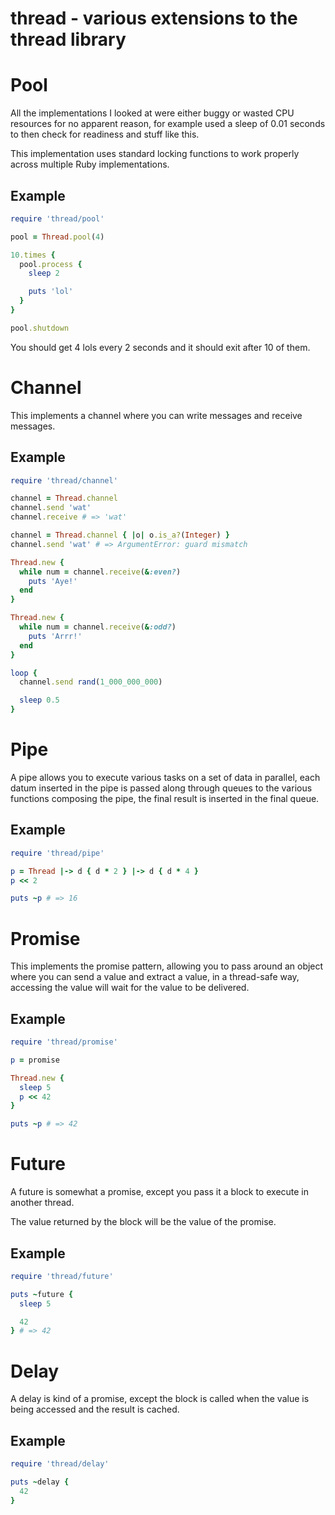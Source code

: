 thread - various extensions to the thread library
=================================================

Pool
====
All the implementations I looked at were either buggy or wasted CPU resources
for no apparent reason, for example used a sleep of 0.01 seconds to then check for
readiness and stuff like this.

This implementation uses standard locking functions to work properly across multiple Ruby
implementations.

Example
-------

```ruby
require 'thread/pool'

pool = Thread.pool(4)

10.times {
  pool.process {
    sleep 2

    puts 'lol'
  }
}

pool.shutdown
```

You should get 4 lols every 2 seconds and it should exit after 10 of them.

Channel
=======
This implements a channel where you can write messages and receive messages.

Example
-------

```ruby
require 'thread/channel'

channel = Thread.channel
channel.send 'wat'
channel.receive # => 'wat'

channel = Thread.channel { |o| o.is_a?(Integer) }
channel.send 'wat' # => ArgumentError: guard mismatch

Thread.new {
  while num = channel.receive(&:even?)
    puts 'Aye!'
  end
}

Thread.new {
  while num = channel.receive(&:odd?)
    puts 'Arrr!'
  end
}

loop {
  channel.send rand(1_000_000_000)

  sleep 0.5
}
```

Pipe
====
A pipe allows you to execute various tasks on a set of data in parallel,
each datum inserted in the pipe is passed along through queues to the various
functions composing the pipe, the final result is inserted in the final queue.

Example
-------

```ruby
require 'thread/pipe'

p = Thread |-> d { d * 2 } |-> d { d * 4 }
p << 2

puts ~p # => 16
```

Promise
=======
This implements the promise pattern, allowing you to pass around an object
where you can send a value and extract a value, in a thread-safe way, accessing
the value will wait for the value to be delivered.

Example
-------

```ruby
require 'thread/promise'

p = promise

Thread.new {
  sleep 5
  p << 42
}

puts ~p # => 42
```

Future
======
A future is somewhat a promise, except you pass it a block to execute in
another thread.

The value returned by the block will be the value of the promise.

Example
-------

```ruby
require 'thread/future'

puts ~future {
  sleep 5

  42
} # => 42
```

Delay
=====
A delay is kind of a promise, except the block is called when the value is
being accessed and the result is cached.

Example
-------

```ruby
require 'thread/delay'

puts ~delay {
  42
}
```
